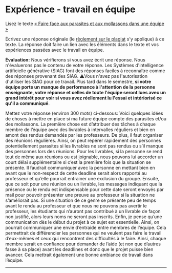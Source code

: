 # Expérience - travail en équipe

Lisez le texte [« Faire face aux parasites et aux mollassons dans une équipe »](https://etsmtl365-my.sharepoint.com/:w:/g/personal/christopher_fuhrman_etsmtl_ca/EcmQ4mhrCt5Ml9FUOiAPMmQBqtH3Z65GXrMLngDaeRCP8g?e=8JXrlf)

Écrivez une réponse originale (le [règlement sur le plagiat](https://www.etsmtl.ca/Etudes/citer-pas-plagier) s'y applique) à ce texte.
La réponse doit faire un lien avec les éléments dans le texte et vos expériences passées avec le travail en équipe.

**Évaluation:** Nous vérifierons si vous avez écrit une réponse.
Nous n'évaluerons pas le contenu de votre réponse.
Les Systèmes d'intelligence artificielle générative (SIAG) font des réponses faciles à reconnaître comme des réponses provenant des SIAG. 
⚠️Vous n'avez pas l'autorisation d'utiliser les SIAG pour ce travail. 
Plus tard dans le semestre, **si votre équipe porte un manque de performance à l'attention de la personne enseignante, votre réponse et celles de toute l'équipe seront lues avec un grand intérêt pour voir si vous avez réellement lu l'essai et intériorisé ce qu'il a communiqué**.

Mettez votre réponse (environ 300 mots) ci-dessous:
Voici quelques idées de choses à mettre en place si ma future équipe compte des parasites et/ou des mollassons.
La première chose est d’attribuer des tâches à chaque membre de l’équipe avec des livrables à intervalles réguliers et bien en amont des rendus demandés par les professeurs. De plus, il faut organiser des réunions régulières.
Ainsi, on peut repérer rapidement des personnes potentiellement parasites si les livrables ne sont pas rendus ou s’il manque des personnes lors des réunions.
Pour les livrables, si la personne se rend tout de même aux réunions ou est joignable, nous pouvons lui accorder un court délai supplémentaire si c’est la première fois que la situation se présente. Il faudrait communiquer avec la personne en mettant bien en avant que le non-respect de cette deadline serait alors rapporté au professeur et qu’elle pourrait entrainer une exclusion du groupe.
Ensuite, que ce soit pour une réunion ou un livrable, les messages indiquant que la présence ou le rendu est indispensable pour cette date seront envoyés par mail pour pouvoir présenter une preuve au professeur si la situation ne s’améliorait pas.
Si une situation de ce genre se présente peu de temps avant le rendu au professeur et que nous ne pouvons pas avertir le professeur, les étudiants qui n’auront pas contribué à un livrable de façon non justifié, alors leurs noms ne seront pas inscrits.
Enfin, je pense qu’une communication dès le début du projet à ce sujet est essentielle. Ainsi, on pourrait communiquer une envie d’entraide entre membres de l’équipe. Cela permettrait de différencier les personnes qui ne veulent pas faire le travail d’eux-mêmes et ceux qui rencontrent des difficultés à le faire. Ainsi, chaque membre serait en confiance pour demander de l’aide (et non que d’autres fasse à sa place) avant les deadlines et donc que le projet puisse bien avancer. Cela mettrait également une bonne ambiance de travail dans l’équipe. 


---
